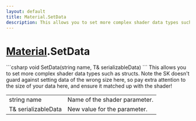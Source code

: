 ```yaml
---
layout: default
title: Material.SetData
description: This allows you to set more complex shader data types such as structs. Note the SK doesn't guard against setting data of the wrong size here, so pay extra attention to the size of your data here, and ensure it matched up with the shader!
---
```

# [Material]({{site.url}}/Pages/StereoKit/Material.html).SetData

<div class='signature' markdown='1'>
```csharp
void SetData(string name, T& serializableData)
```
This allows you to set more complex shader data types such
as structs. Note the SK doesn't guard against setting data of the
wrong size here, so pay extra attention to the size of your data
here, and ensure it matched up with the shader!
</div>

|  |  |
|--|--|
|string name|Name of the shader parameter.|
|T& serializableData|New value for the parameter.|




